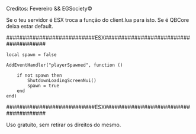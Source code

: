 Creditos: Fevereiro && EGSociety©️

Se o teu servidor é ESX troca a função do client.lua para isto. Se é QBCore deixa estar default.

###########################ESX######################################

	local spawn = false

	AddEventHandler("playerSpawned", function () 

		if not spawn then
			ShutdownLoadingScreenNui()				
			spawn = true
		end
	end)

###########################ESX######################################


Uso gratuito, sem retirar os direitos do mesmo.
